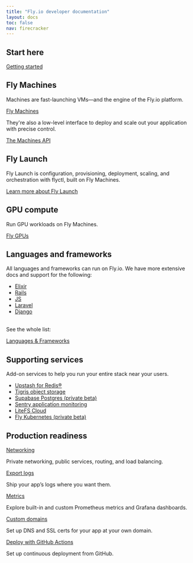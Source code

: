 ```yaml
---
title: "Fly.io developer documentation"
layout: docs
toc: false
nav: firecracker
---
```


<div class="index-page">

## Start here
[Getting started](/docs/getting-started/)


## Fly Machines

Machines are fast-launching VMs—and the engine of the Fly.io platform.

[Fly Machines](/docs/machines/)

They're also a low-level interface to deploy and scale out your application with precise control.

[The Machines API](/docs/machines/api/)

## Fly Launch

Fly Launch is configuration, provisioning, deployment, scaling, and orchestration with flyctl, built on Fly Machines.

[Learn more about Fly Launch](/docs/apps/)

## GPU compute

Run GPU workloads on Fly Machines.

[Fly GPUs](/docs/gpus/)

## Languages and frameworks

All languages and frameworks can run on Fly.io. We have more extensive docs and support for the following:
- [Elixir](/docs/elixir/)
- [Rails](/docs/rails/)
- [JS](/docs/js/)
- [Laravel](/docs/laravel/)
- [Django](/docs/django/)

<br>
See the whole list:

[Languages & Frameworks](/docs/languages-and-frameworks/)

## Supporting services

Add-on services to help you run your entire stack near your users.
- [Upstash for Redis®](/docs/reference/redis/)
- [Tigris object storage](/docs/reference/tigris/)
- [Supabase Postgres (private beta)](/docs/reference/supabase/)
- [Sentry application monitoring](/docs/reference/sentry/)
- [LiteFS Cloud](/docs/litefs/cloud-backups/)
- [Fly Kubernetes (private beta)](/docs/kubernetes/fks-quickstart/)

## Production readiness

[Networking](/docs/networking/)

Private networking, public services, routing, and load balancing.

[Export logs](/docs/going-to-production/monitoring/exporting-logs/)

Ship your app’s logs where you want them.

[Metrics](/docs/reference/metrics/)

Explore built-in and custom Prometheus metrics and Grafana dashboards.

[Custom domains](/docs/networking/custom-domain/)

Set up DNS and SSL certs for your app at your own domain.

[Deploy with GitHub Actions](/docs/app-guides/continuous-deployment-with-github-actions/)

Set up continuous deployment from GitHub.


</div>